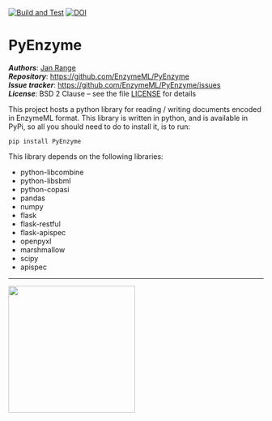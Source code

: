 [![Build and Test](https://github.com/EnzymeML/PyEnzyme/actions/workflows/build.yml/badge.svg)](https://github.com/EnzymeML/PyEnzyme/actions/workflows/build.yml) [![DOI](https://zenodo.org/badge/304390691.svg)](https://zenodo.org/badge/latestdoi/304390691)
# PyEnzyme

_**Authors**_:      [Jan Range](https://github.com/JR-1991)<br>
_**Repository**_:   https://github.com/EnzymeML/PyEnzyme<br>
_**Issue tracker**_: https://github.com/EnzymeML/PyEnzyme/issues<br>
_**License**_:      BSD 2 Clause &ndash; see the file [LICENSE](LICENSE) for details

This project hosts a python library for reading / writing  documents
encoded in EnzymeML format. This library is written in python, and is
available in PyPi, so all you should need to do to install it, is to run:

    pip install PyEnzyme

This library depends on the following libraries:

* python-libcombine
* python-libsbml
* python-copasi
* pandas
* numpy
* flask
* flask-restful
* flask-apispec
* openpyxl
* marshmallow
* scipy
* apispec

---

<img src="http://enzymeml.org/images/logo/enzymeml.jpg" width="250" />
